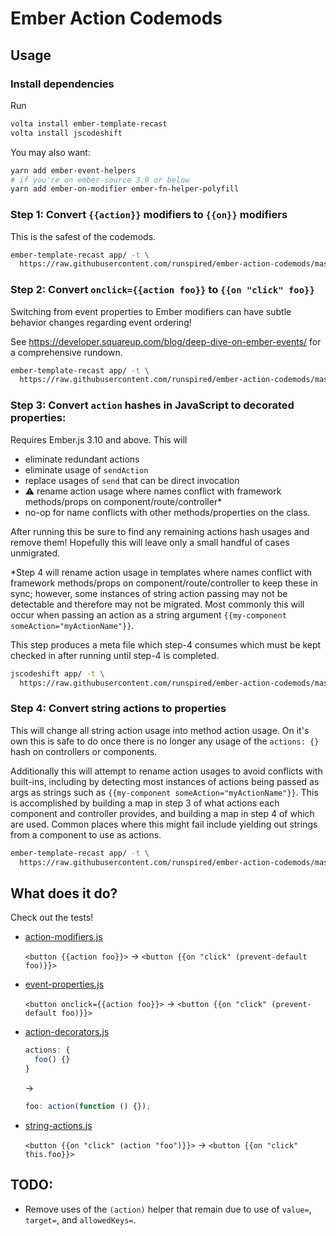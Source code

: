 # Ember Action Codemods

## Usage

### Install dependencies

Run

```sh
volta install ember-template-recast
volta install jscodeshift
```

You may also want:

```sh
yarn add ember-event-helpers
# if you're on ember-source 3.9 or below
yarn add ember-on-modifier ember-fn-helper-polyfill
```

### Step 1: Convert `{{action}}` modifiers to `{{on}}` modifiers

This is the safest of the codemods.

```sh
ember-template-recast app/ -t \
  https://raw.githubusercontent.com/runspired/ember-action-codemods/master/src/action-modifiers.js
```

### Step 2: Convert `onclick={{action foo}}` to `{{on "click" foo}}`

Switching from event properties to Ember modifiers can have subtle behavior
changes regarding event ordering!

See https://developer.squareup.com/blog/deep-dive-on-ember-events/
for a comprehensive rundown.

```sh
ember-template-recast app/ -t \
  https://raw.githubusercontent.com/runspired/ember-action-codemods/master/src/event-properties.js
```

### Step 3: Convert `action` hashes in JavaScript to decorated properties:

Requires Ember.js 3.10 and above. This will

- eliminate redundant actions
- eliminate usage of `sendAction`
- replace usages of `send` that can be direct invocation
- ⚠️ rename action usage where names conflict with framework methods/props on component/route/controller\*
- no-op for name conflicts with other methods/properties on the class.

After running this be sure to find any remaining actions hash usages and
remove them! Hopefully this will leave only a small handful of cases unmigrated.

\*Step 4 will rename action usage in templates where names conflict with framework methods/props on component/route/controller to keep these in sync; however, some instances of
string action passing may not be detectable and therefore may not be migrated. Most
commonly this will occur when passing an action as a string argument `{{my-component someAction="myActionName"}}`.

This step produces a meta file which step-4 consumes which must be kept checked in
after running until step-4 is completed.

```sh
jscodeshift app/ -t \
  https://raw.githubusercontent.com/runspired/ember-action-codemods/master/src/action-decorators.js
```

### Step 4: Convert string actions to properties

This will change all string action usage into method action usage. On it's own this is
safe to do once there is no longer any usage of the `actions: {}` hash on controllers
or components.

Additionally this will attempt to rename action usages to avoid conflicts with built-ins,
including by detecting most instances of actions being passed as args as strings such as
`{{my-component someAction="myActionName"}}`. This is accomplished by building a map in
step 3 of what actions each component and controller provides, and building a map in step 4
of which are used. Common places where this might fail include yielding out strings from
a component to use as actions.

```sh
ember-template-recast app/ -t \
  https://raw.githubusercontent.com/runspired/ember-action-codemods/master/src/string-actions.js
```

## What does it do?

Check out the tests!

- [action-modifiers.js](src/__tests__/action-modifiers.js)

  `<button {{action foo}}>` → `<button {{on "click" (prevent-default foo)}}>`

- [event-properties.js](src/__tests__/event-properties.js)

  `<button onclick={{action foo}}>` → `<button {{on "click" (prevent-default foo)}}>`

- [action-decorators.js](src/__testfixtures__/action-decorators/)

  ```js
  actions: {
    foo() {}
  }
  ```

  →

  ```js
  foo: action(function () {});
  ```

- [string-actions.js](src/__tests__/string-actions.js)

  `<button {{on "click" (action "foo")}}>` → `<button {{on "click" this.foo}}>`

## TODO:

- Remove uses of the `(action)` helper that remain due to use of `value=`, `target=`, and `allowedKeys=`.

